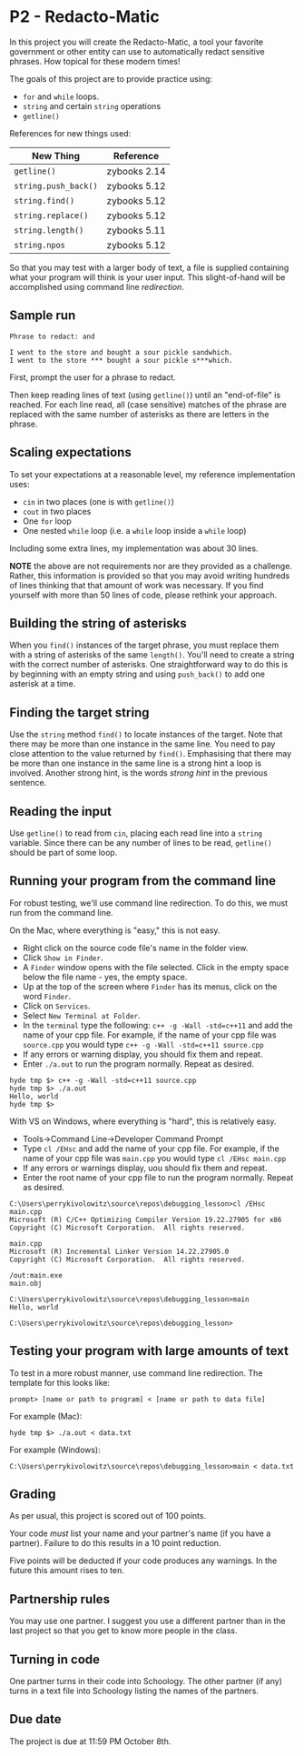 # P2 - Redacto-Matic

In this project you will create the Redacto-Matic, a tool your favorite government or other entity can use to automatically redact sensitive phrases. How topical for these modern times!

The goals of this project are to provide practice using:

* `for` and `while` loops.
* `string` and certain `string` operations
* `getline()`

References for new things used:

| New Thing | Reference |
| ----- | --------- |
| `getline()` | zybooks 2.14 |
| `string.push_back()` | zybooks 5.12 |
| `string.find()` | zybooks 5.12 |
| `string.replace()` | zybooks 5.12 |
| `string.length()` | zybooks 5.11 |
| `string.npos` | zybooks 5.12 |

So that you may test with a larger body of text, a file is supplied containing what your program will think is your user input. This slight-of-hand will be accomplished using command line *redirection*.

## Sample run

```text
Phrase to redact: and

I went to the store and bought a sour pickle sandwhich.
I went to the store *** bought a sour pickle s***which.
```

First, prompt the user for a phrase to redact.

Then keep reading lines of text (using `getline()`) until an "end-of-file" is reached. For each line read, all (case sensitive) matches of the phrase are replaced with the same number of asterisks as there are letters in the phrase.

## Scaling expectations

To set your expectations at a reasonable level, my reference implementation uses:

* `cin` in two places (one is with `getline()`)
* `cout` in two places
* One `for` loop
* One nested `while` loop (i.e. a `while` loop inside a `while` loop)

Including some extra lines, my implementation was about 30 lines.

**NOTE** the above are not requirements nor are they provided as a challenge. Rather, this information is provided so that you may avoid writing hundreds of lines thinking that that amount of work was necessary. If you find yourself with more than 50 lines of code, please rethink your approach.

## Building the string of asterisks

When you `find()` instances of the target phrase, you must replace them with a string of asterisks of the same `length()`. You'll need to create a string with the correct number of asterisks. One straightforward way to do this is by beginning with an empty string and using `push_back()` to add one asterisk at a time.

## Finding the target string

Use the `string` method `find()` to locate instances of the target. Note that there may be more than one instance in the same line. You need to pay close attention to the value returned by `find()`. Emphasising that there may be more than one instance in the same line is a strong hint a loop is involved. Another strong hint, is the words *strong hint* in the previous sentence.

## Reading the input

Use `getline()` to read from `cin`, placing each read line into a `string` variable. Since there can be any number of lines to be read, `getline()` should be part of some loop.

## Running your program from the command line

For robust testing, we'll use command line redirection. To do this, we must run from the command line.

On the Mac, where everything is "easy," this is not easy.

* Right click on the source code file's name in the folder view.
* Click `Show in Finder`.
* A `Finder` window opens with the file selected. Click in the empty space below the file name - yes, the empty space.
* Up at the top of the screen where `Finder` has its menus, click on the word `Finder`.
* Click on `Services`.
* Select `New Terminal at Folder`.
* In the `terminal` type the following: `c++ -g -Wall -std=c++11` and add the name of your cpp file. For example, if the name of your cpp file was `source.cpp` you would type `c++ -g -Wall -std=c++11 source.cpp`
* If any errors or warning display, you should fix them and repeat.
* Enter `./a.out` to run the program normally. Repeat as desired.

```text
hyde tmp $> c++ -g -Wall -std=c++11 source.cpp
hyde tmp $> ./a.out
Hello, world
hyde tmp $>
```

With VS on Windows, where everything is "hard", this is relatively easy.

* Tools->Command Line->Developer Command Prompt
* Type `cl /EHsc` and add the name of your cpp file. For example, if the name of your cpp file was `main.cpp` you would type `cl /EHsc main.cpp`
* If any errors or warnings display, uou should fix them and repeat.
* Enter the root name of your cpp file to run the program normally. Repeat as desired.

```text
C:\Users\perrykivolowitz\source\repos\debugging_lesson>cl /EHsc main.cpp
Microsoft (R) C/C++ Optimizing Compiler Version 19.22.27905 for x86
Copyright (C) Microsoft Corporation.  All rights reserved.

main.cpp
Microsoft (R) Incremental Linker Version 14.22.27905.0
Copyright (C) Microsoft Corporation.  All rights reserved.

/out:main.exe
main.obj

C:\Users\perrykivolowitz\source\repos\debugging_lesson>main
Hello, world

C:\Users\perrykivolowitz\source\repos\debugging_lesson>
```

## Testing your program with large amounts of text

To test in a more robust manner, use command line redirection. The template for this looks like:

```text
prompt> [name or path to program] < [name or path to data file]
```

For example (Mac):

```text
hyde tmp $> ./a.out < data.txt
```

For example (Windows):

```text
C:\Users\perrykivolowitz\source\repos\debugging_lesson>main < data.txt
```

## Grading

As per usual, this project is scored out of 100 points.

Your code *must* list your name and your partner's name (if you have a partner). Failure to do this results in a 10 point reduction.

Five points will be deducted if your code produces any warnings. In the future this amount rises to ten.

## Partnership rules

You may use one partner. I suggest you use a different partner than in the last project so that you get to know more people in the class.

## Turning in code

One partner turns in their code into Schoology. The other partner (if any) turns in a text file into Schoology listing the names of the partners.

## Due date

The project is due at 11:59 PM October 8th.
